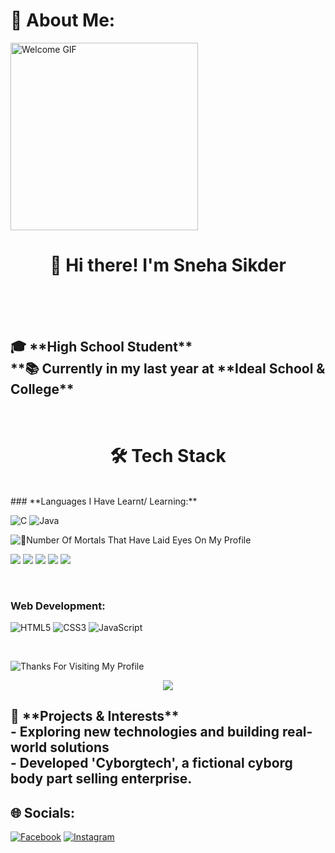 # 💫 About Me:
<img src="https://media3.giphy.com/media/v1.Y2lkPTc5MGI3NjExdmR2YXhxdzdvbHhzeGdzc2lmZnk1aGN4aXRvMWhjbGE3cXp4a3IweSZlcD12MV9pbnRlcm5hbF9naWZfYnlfaWQmY3Q9Zw/GS0kSWV6x6qS11XDFv/giphy.gif" width="300" alt="Welcome GIF">
<h1 align="center">👋 Hi there! I'm Sneha Sikder<br><br></h1>
<br><h2>🎓 **High School Student**  <br> **📚 Currently in my last year at **Ideal School & College** <br> </h2>
<br>
 <h1 align="center">🛠️ Tech Stack</h1>
<br>
### **Languages I Have Learnt/ Learning:**

![C](https://img.shields.io/badge/c-%2300599C.svg?style=for-the-badge&logo=c&logoColor=white)
![Java](https://img.shields.io/badge/java-%23ED8B00.svg?style=for-the-badge&logo=openjdk&logoColor=white)

![🧿Number Of Mortals That Have Laid Eyes On My Profile](https://komarev.com/ghpvc/?username=Snehasikder&label=Number%20Of%20Mortals%20That%20Have%20Laid%20Eyes%20On%20My%20Profile&label_color=000000&color=6fff57&style=flat-square)

![](https://github-profile-summary-cards.vercel.app/api/cards/profile-details?username=Snehasikder&theme=nord_dark)
![](https://github-profile-summary-cards.vercel.app/api/cards/repos-per-language?username=Snehasikder&theme=nord_dark)
![](https://github-profile-summary-cards.vercel.app/api/cards/most-commit-language?username=Snehasikder&theme=nord_dark)
![](https://github-profile-summary-cards.vercel.app/api/cards/stats?username=Snehasikder&theme=nord_dark)
![](https://github-profile-summary-cards.vercel.app/api/cards/productive-time?username=Snehasikder&theme=nord_dark)

  <!--<img height="195em" src="https://github-readme-stats.vercel.app/api/top-langs/?username=Snehasikder&layout=compact&theme=dark&hide_border=false" />-->
  
<!--![My GitHub Stats](https://github-readme-stats.vercel.app/api?username=Snehasikder&show_icons=true&locale=en)-->
<br>

### **Web Development:**

![HTML5](https://img.shields.io/badge/html5-%23E34F26.svg?style=for-the-badge&logo=html5&logoColor=white)
![CSS3](https://img.shields.io/badge/css3-%231572B6.svg?style=for-the-badge&logo=css3&logoColor=white)
![JavaScript](https://img.shields.io/badge/javascript-%23323330.svg?style=for-the-badge&logo=javascript&logoColor=%23F7DF1E)

<br>

![Thanks For Visiting My Profile](https://i.pinimg.com/736x/b7/a6/78/b7a678fb0b7ef4e2a5da3cf3c1ede987.jpg)


<p align="center">
  <img src="https://readme-typing-svg.demolab.com?font=Fira+Code&pause=1000&color=6FFF57&center=true&vCenter=true&width=435&lines=Thanks+for+visiting+my+profile!;Happy+coding+%F0%9F%91%BB" />
</p>


<h2>🌟 **Projects & Interests**  <br>- Exploring new technologies and building real-world solutions  <br>- Developed 'Cyborgtech', a fictional cyborg body part selling enterprise. </h2>


## 🌐 Socials:
[![Facebook](https://img.shields.io/badge/Facebook-%231877F2.svg?logo=Facebook&logoColor=white)](https://www.facebook.com/sneha.sikder04/) [![Instagram](https://img.shields.io/badge/Instagram-%23E4405F.svg?logo=Instagram&logoColor=white)](https://www.instagram.com/aiharasneha/)<!-- [!{Gmail}(https://www.flaticon.com/free-icon/gmail_5968534)(mailto:sneha.sikder2020@gmail.com/)]-->
